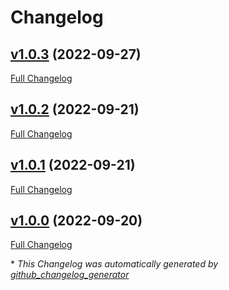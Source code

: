 # Changelog

## [v1.0.3](https://github.com/libis/teneo-logger/tree/v1.0.3) (2022-09-27)

[Full Changelog](https://github.com/libis/teneo-logger/compare/v1.0.2...v1.0.3)

## [v1.0.2](https://github.com/libis/teneo-logger/tree/v1.0.2) (2022-09-21)

[Full Changelog](https://github.com/libis/teneo-logger/compare/v1.0.1...v1.0.2)

## [v1.0.1](https://github.com/libis/teneo-logger/tree/v1.0.1) (2022-09-21)

[Full Changelog](https://github.com/libis/teneo-logger/compare/v1.0.0...v1.0.1)

## [v1.0.0](https://github.com/libis/teneo-logger/tree/v1.0.0) (2022-09-20)

[Full Changelog](https://github.com/libis/teneo-logger/compare/dfab3315cb6b81a4ef197e5282202ddec89b6c50...v1.0.0)



\* *This Changelog was automatically generated by [github_changelog_generator](https://github.com/github-changelog-generator/github-changelog-generator)*
